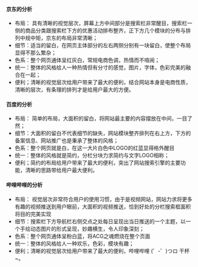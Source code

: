 #### 京东的分析
* 布局： 具有清晰的视觉层次，屏幕上方中间部分是搜索栏非常醒目，搜索栏一侧的商品分类跟搜索栏下方的优惠活动排布整齐，正下方几个模块的分布与排列中规中矩，京东的布局非常清晰；
* 细节：适当的留白，在网页主体部分的左右两侧分别有一块留白，使整个布局显得不那么繁杂；
* 色系：整个网页通体呈红灰白，常规电商色调，热情而不喧闹；
* 统一：整体的风格给人一种热情但有分寸的感觉，图片，字体，色彩完美的融合在一起；
* 便利；清晰的视觉层次给用户带来了最大的便利，结合网站本身是电商性质，清晰的层次，有条理的排列才是给用户最大的方便。
#### 百度的分析
* 布局： 简单的布局，大面积的留白，将网站最主要的内容摆放在中间，一目了然；
* 细节：大面积的留白不代表细节的缺失，网站模块整齐排列在右上方，下方的备案信息、网站推广也是秉承了整体的风格；
* 色系：整个网页就是白，在这一大片白色中LOGO的红蓝显得格外醒目
* 统一：整体的风格就是简约，分栏分块力求简约与文字LOGO相称；
* 便利；简约的布局给用户带来了最大的便利，突出了网站搜索引擎的主要功能，清晰的思路带给用户最大便利。
#### 哔哩哔哩的分析
* 布局： 视觉层次非常符合用户的使用习惯，由于是视频网站，网站力求将更多有趣的视频推送到用户眼前，大面积的视频推送，恰到好处的分栏搜索框面积将目的完美实现
* 细节：搜索栏下方导航栏右侧交点之处每日呈现出当日推送的一个主题，以一个手绘动态图片的形式呈现，妙趣横生，令人印象深刻；
* 色系：整个网页通体呈粉白蓝，将ACG之魂燃烧在整个页面
* 统一：整体的风格给人一种欢乐，色彩，模块有趣；
* 便利；清晰的视觉层次给用户带来了最大的便利，哔哩哔哩 (゜-゜)つロ 干杯~。
